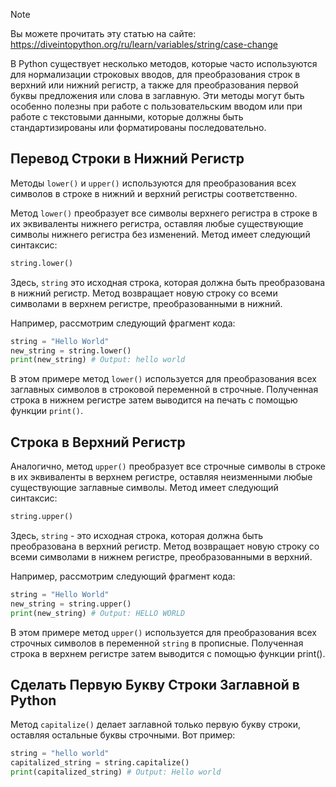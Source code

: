 > [!NOTE]
>   Вы можете прочитать эту статью на сайте: https://diveintopython.org/ru/learn/variables/string/case-change

В Python существует несколько методов, которые часто используются для нормализации строковых вводов, для преобразования строк в верхний или нижний регистр, а также для преобразования первой буквы предложения или слова в заглавную. Эти методы могут быть особенно полезны при работе с пользовательским вводом или при работе с текстовыми данными, которые должны быть стандартизированы или форматированы последовательно.

## Перевод Строки в Нижний Регистр

Методы `lower()` и `upper()` используются для преобразования всех символов в строке в нижний и верхний регистры соответственно.

Метод `lower()` преобразует все символы верхнего регистра в строке в их эквиваленты нижнего регистра, оставляя любые существующие символы нижнего регистра без изменений. Метод имеет следующий синтаксис:

```python
string.lower()
```

Здесь, `string` это исходная строка, которая должна быть преобразована в нижний регистр. Метод возвращает новую строку со всеми символами в верхнем регистре, преобразованными в нижний.

Например, рассмотрим следующий фрагмент кода:

```python
string = "Hello World"
new_string = string.lower()
print(new_string) # Output: hello world
```

В этом примере метод `lower()` используется для преобразования всех заглавных символов в строковой переменной в строчные. Полученная строка в нижнем регистре затем выводится на печать с помощью функции `print()`.

## Строка в Верхний Регистр

Аналогично, метод `upper()` преобразует все строчные символы в строке в их эквиваленты в верхнем регистре, оставляя неизменными любые существующие заглавные символы. Метод имеет следующий синтаксис:

```python
string.upper()
```

Здесь, `string` - это исходная строка, которая должна быть преобразована в верхний регистр. Метод возвращает новую строку со всеми символами в нижнем регистре, преобразованными в верхний.

Например, рассмотрим следующий фрагмент кода:

```python
string = "Hello World"
new_string = string.upper()
print(new_string) # Output: HELLO WORLD
```

В этом примере метод `upper()` используется для преобразования всех строчных символов в переменной `string` в прописные. Полученная строка в верхнем регистре затем выводится с помощью функции print().

## Сделать Первую Букву Строки Заглавной в Python

Метод `capitalize()` делает заглавной только первую букву строки, оставляя остальные буквы строчными. Вот пример:

```python
string = "hello world"
capitalized_string = string.capitalize()
print(capitalized_string) # Output: Hello world
```
